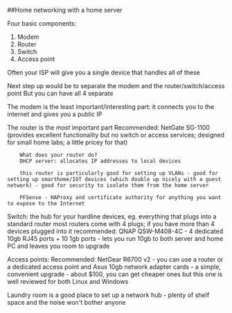 ##Home networking with a home server

Four basic components:
1) Modem
2) Router
3) Switch
4) Access point

Often your ISP will give you a single device that handles all of these

Next step up would be to separate the modem and the router/switch/access point
        But you can have all 4 separate

The modem is the least important/interesting part: it connects you to the internet and gives you a public IP

The router is the *most* important part
        Recommended: NetGate SG-1100 (provides excellent functionality but no switch or access services; designed for small home labs; a little pricey for that)

        What does your router do?
        DHCP server: allocates IP addresses to local devices

        this router is particularly good for setting up VLANs - good for setting up smarthome/IOT devices (which double up nicely with a guest network) - good for security to isolate them from the home server

        PFSense - HAProxy and certificate authority for anything you want to expose to the Internet

Switch: the hub for your hardline devices, eg. everything that plugs into a standard router
        most routers come with 4 plugs; if you have more than 4 devices plugged into it
        recommended: QNAP QSW-M408-4C - 4 dedicated 10gb RJ45 ports + 10 1gb ports - lets you run 10gb to both server and home PC and leaves you room to upgrade

Access points: 
        Recommended: NetGear R6700 v2 - you can use a router or a dedicated access point
        and Asus 10gb network adapter cards - a simple, convenient upgrade - about $100, you can get cheaper ones but this one is well reviewed for both Linux and Windows

Laundry room is a good place to set up a network hub - plenty of shelf space and the noise won't bother anyone


